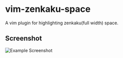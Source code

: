 # vim-zenkaku-space
A vim plugin for highlighting zenkaku(full width) space.

## Screenshot
![Example Screenshot](https://i.imgur.com/FV2xEjd.png)
